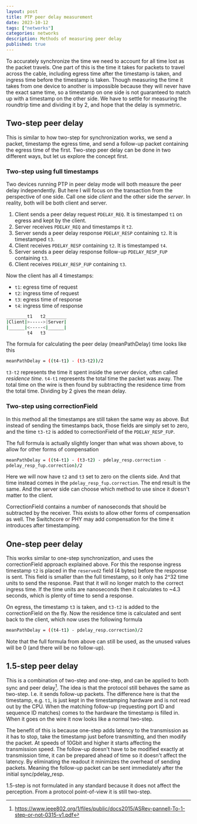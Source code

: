 ```yaml
---
layout: post
title: PTP peer delay measurement
date: 2023-10-12
tags: ["networks"]
categories: networks
description: Methods of measuring peer delay
published: true
---
```



To accurately synchronize the time we need to account for all time lost as the
packet travels. One part of this is the time it takes for packets to travel
across the cable, including egress time after the timestamp is taken, and
ingress time before the timestamp is taken. Though measuring the time it takes
from one device to another is impossible because they will never have the exact
same time, so a timestamp on one side is not guaranteed to match up with a
timestamp on the other side. We have to settle for measuring the roundtrip time
and dividing it by 2, and hope that the delay is symmetric.


## Two-step peer delay

This is similar to how two-step for synchronization works, we send a packet,
timestamp the egress time, and send a follow-up packet containing the egress
time of the first. Two-step peer delay can be done in two different ways, but
let us explore the concept first.


### Two-step using full timestamps

Two devices running PTP in peer delay mode will both measure the peer delay
independently. But here I will focus on the transaction from the perspective of
one side. Call one side *client* and the other side the *server*. In reality,
both will be both client and server.

1. Client sends a peer delay request `PDELAY_REQ`. It is timestamped `t1` on
   egress and kept by the client.
2. Server receives `PDELAY_REQ` and timestamps it `t2`.
3. Server sends a peer delay response `PDELAY_RESP` containing `t2`. It is
   timestamped `t3`.
4. Client receives `PDELAY_RESP` containing `t2`. It is timestamped `t4`.
5. Server sends a peer delay response follow-up `PDELAY_RESP_FUP` containing
   `t3`.
6. Client receives `PDELAY_RESP_FUP` containing `t3`.

Now the client has all 4 timestamps:
- `t1`: egress time of request
- `t2`: ingress time of request
- `t3`: egress time of response
- `t4`: ingress time of response

```sh
________t1   t2________
|Client|>----->|Server|
|______|<-----<|______|
        t4   t3
```

The formula for calculating the peer delay (meanPathDelay) time looks like this

```sh
meanPathDelay = ((t4-t1) - (t3-t2))/2
```

`t3-t2` represents the time it spent inside the server device, often called
*residence time*. `t4-t1` represents the total time the packet was away. The
total time on the wire is then found by subtracting the residence time from the
total time. Dividing by 2 gives the mean delay.

### Two-step using correctionField

In this method all the timestamps are still taken the same way as above. But
instead of sending the timestamps back, those fields are simply set to zero, and
the time `t3-t2` is added to correctionField of the `PDELAY_RESP_FUP`.

The full formula is actually slightly longer than what was shown above, to allow
for other forms of compensation

```sh
meanPathDelay = ((t4-t1) - (t3-t2) - pdelay_resp.correction -
pdelay_resp_fup.correction)/2
```

Here we will now have `t2` and `t3` set to zero on the clients side. And that
time instead comes in the `pdelay_resp_fup.correction`. The end result is the
same. And the server side can choose which method to use since it doesn't matter
to the client.

CorrectionField contains a number of nanoseconds that should be subtracted by
the receiver. This exists to allow other forms of compensation as well. The
Switchcore or  PHY may add compensation for the time it introduces after
timestamping.


## One-step peer delay

This works similar to one-step synchronization, and uses the correctionField
approach explained above. For this the response ingress timestamp `t2` is placed
in the `reserved2` field (4 bytes) before the response is sent. This field is
smaller than the full timestamp, so it only has 2^32 time units to send the
response. Past that it will no longer match to the correct ingress time. If the
time units are nanoseconds then it calculates to ~4.3 seconds, which is plenty
of time to send a response.

On egress, the timestamp `t3` is taken, and `t3-t2` is added to the
correctionField on the fly. Now the residence time is calculated and sent back
to the client, which now uses the following formula

```sh
meanPathDelay = ((t4-t1) - pdelay_resp.correction)/2
```

Note that the full formula from above can still be used, as the unused values
will be 0 (and there will be no follow-up).


## 1.5-step peer delay

This is a combination of two-step and one-step, and can be applied to both sync
and peer delay[^1]. The idea is that the protocol still behaves the same as
two-step. I.e. it sends follow-up packets. The difference here is that the
timestamp, e.g. `t1`, is just kept in the timestamping hardware and is not read
out by the CPU. When the matching follow-up (requesting port ID and sequence ID
matches) comes to the hardware the timestamp is filled in. When it goes on the
wire it now looks like a normal two-step.

The benefit of this is because one-step adds latency to the transmission
as it has to stop, take the timestamp just before transmitting, and then
modify the packet. At speeds of 10Gbit and higher it starts affecting the
transmission speed. The follow-up doesn't have to be modified exactly at
transmission time, it can be prepared ahead of time so it doesn't affect the
latency. By eliminating the readout it minimizes the overhead of sending
packets. Meaning the follow-up packet can be sent immediately after the initial
sync/pdelay_resp.

1.5-step is not formulated in any standard because it does not affect the
perception. From a protocol point-of-view it is still two-step.

[^1]: <https://www.ieee802.org/1/files/public/docs2015/ASRev-pannell-To-1-step-or-not-0315-v1.pdf>


